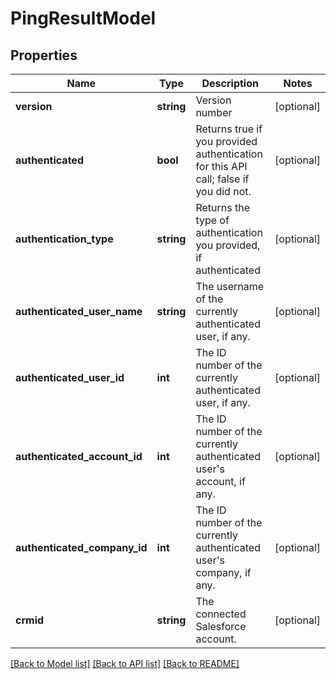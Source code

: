 # PingResultModel

## Properties
Name | Type | Description | Notes
------------ | ------------- | ------------- | -------------
**version** | **string** | Version number | [optional] 
**authenticated** | **bool** | Returns true if you provided authentication for this API call; false if you did not. | [optional] 
**authentication_type** | **string** | Returns the type of authentication you provided, if authenticated | [optional] 
**authenticated_user_name** | **string** | The username of the currently authenticated user, if any. | [optional] 
**authenticated_user_id** | **int** | The ID number of the currently authenticated user, if any. | [optional] 
**authenticated_account_id** | **int** | The ID number of the currently authenticated user&#39;s account, if any. | [optional] 
**authenticated_company_id** | **int** | The ID number of the currently authenticated user&#39;s company, if any. | [optional] 
**crmid** | **string** | The connected Salesforce account. | [optional] 

[[Back to Model list]](../README.md#documentation-for-models) [[Back to API list]](../README.md#documentation-for-api-endpoints) [[Back to README]](../README.md)


